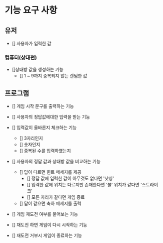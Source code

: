 # 기능 요구 사항

## 유저
- [] 사용자가 입력한 값

### 컴퓨터(상대편)

- []상대방 값을 생성하는 기능
    - [] 1 ~ 9까지 중복되지 않는 랜덤한 값

## 프로그램
- [] 게임 시작 문구를 출력하는 기능
- [] 사용자의 정답값에대한 입력을 받는 기능
- [] 입력값이 올바른지 체크하는 기능
    - [] 3자리인지
    - [] 숫자인지
    - [] 중복된 수를 입력하였는지

- [] 사용자의 정답 값과 상대방 값을 비교하는 기능
    - [] 답이 다르면 힌트 메세지를 제공
        - [] 정답 값에 입력한 값이 아무것도 없다면 '낫싱'
        - [] 입력한 값에 위치는 다르지만 존재한다면 '볼' 위치가 같다면 '스트라이크'
        - [] 모든 자리가 같다면 게임 종료
    - [] 답이 같으면 축하 메세지를 출력

- [] 게임 재도전 여부를 물어보는 기능
- [] 재도전 하면 게임이 다시 시작하는 기능
- [] 재도전 거부시 게임이 종료하는 기능